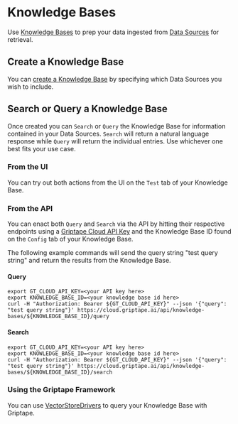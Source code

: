 # Knowledge Bases

Use [Knowledge Bases](https://cloud.griptape.ai/knowledge-bases) to prep your data ingested from [Data Sources](../data-sources/index.md) for retrieval.

## Create a Knowledge Base

You can [create a Knowledge Base](https://cloud.griptape.ai/knowledge-bases/create) by specifying which Data Sources you wish to include.

## Search or Query a Knowledge Base

Once created you can `Search` or `Query` the Knowledge Base for information contained in your Data Sources. `Search` will return a natural language response while `Query` will return the individual entries. Use whichever one best fits your use case.

### From the UI

You can try out both actions from the UI on the `Test` tab of your Knowledge Base.

### From the API

You can enact both `Query` and `Search` via the API by hitting their respective endpoints using a [Griptape Cloud API Key](https://cloud.griptape.ai/configuration/api-keys) and the Knowledge Base ID found on the `Config` tab of your Knowledge Base. 

The following example commands will send the query string "test query string" and return the results from the Knowledge Base.

#### Query

```shell
export GT_CLOUD_API_KEY=<your API key here>
export KNOWLEDGE_BASE_ID=<your knowledge base id here>
curl -H "Authorization: Bearer ${GT_CLOUD_API_KEY}" --json '{"query": "test query string"}' https://cloud.griptape.ai/api/knowledge-bases/${KNOWLEDGE_BASE_ID}/query
```

#### Search

```shell
export GT_CLOUD_API_KEY=<your API key here>
export KNOWLEDGE_BASE_ID=<your knowledge base id here>
curl -H "Authorization: Bearer ${GT_CLOUD_API_KEY}" --json '{"query": "test query string"}' https://cloud.griptape.ai/api/knowledge-bases/${KNOWLEDGE_BASE_ID}/search
```

### Using the Griptape Framework

You can use [VectorStoreDrivers](../../griptape-framework/drivers/vector-store-drivers.md/#griptape-cloud-knowledge-base) to query your Knowledge Base with Griptape.
